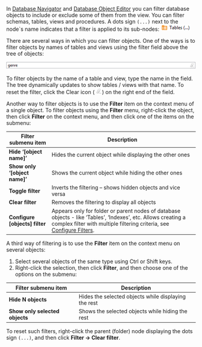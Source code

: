 In [Database Navigator](../Database-Navigator) and [Database Object Editor](../Database-Object-Editor) you can filter database objects to include or exclude some of them from the view. You can filter schemas, tables, views and procedures. A dots sign `(...)` next to the node`s name indicates that a filter is applied to its sub-nodes:
![](images/ug/Filtered-object.png)

There are several ways in which you can filter objects.
One of the ways is to filter objects by names of tables and views using the filter field above the tree of objects:

![](images/ug/DB-Nav-filter.png)

To filter objects by the name of a table and view, type the name in the field. The tree dynamically updates to show tables / views with that name. To reset the filter, click the Clear icon  (![](images/ug/Clear-filter-icon.png)) on the right end of the field.

Another way to filter objects is to use the **Filter** item on the context menu of a single object. To filter objects using the **Filter** menu, right-click the object, then click **Filter** on the context menu, and then click one of the items on the submenu:

Filter submenu item|Description
-------------------|-----------
**Hide ‘[object name]’**|Hides the current object while displaying the other ones
**Show only ‘[object name]’**|Shows the current object while hiding the other ones
**Toggle filter**|Inverts the filtering – shows hidden objects and vice versa
**Clear filter**|Removes the filtering to display all objects
**Configure [objects] filter**|Appears only for folder or parent nodes of  database objects - like ‘Tables’, ‘Indexes’, etc. Allows creating a complex filter with multiple filtering criteria, see [Configure Filters](../Configure-Filters).

A third way of filtering is to use the **Filter** item on the context menu on several objects:
1. Select several objects of the same type using Ctrl or Shift keys.
2. Right-click the selection, then click **Filter**, and then choose one of the options on the submenu:

Filter submenu item|Description
-------------------|-----------
**Hide N objects**|Hides the selected objects while displaying the rest
**Show only selected objects**|Shows the selected objects while hiding the rest

To reset such filters, right-click the parent (folder) node displaying the dots sign `(...)`, and then click **Filter -> Clear filter**.
